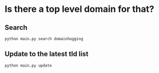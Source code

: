 # Is there a top level domain for that?

## Search

    python main.py search domainhogging

## Update to the latest tld list

    python main.py update

